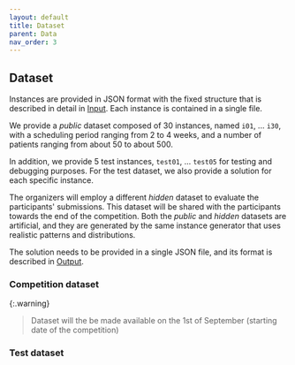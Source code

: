 ```yaml
---
layout: default
title: Dataset
parent: Data
nav_order: 3
---
```

<!--TODO: reorder competition pages+should we add the test instances already (or at least before the competition starts)? What to do with `json.hpp`?-->

## Dataset

Instances are provided in JSON format with the fixed structure that is described in detail in [Input](input). Each instance is contained in a single file.

We provide a _public_ dataset composed of 30 instances, named `i01`, ... `i30`, with a scheduling period ranging from 2 to 4 weeks, and a number of patients ranging from about 50 to about 500.

In addition, we provide 5 test instances, `test01`, ... `test05` for testing and debugging purposes. For the test dataset, we also provide a solution for each specific instance. 

The organizers will employ a different _hidden_ dataset to evaluate the participants' submissions. This dataset will be shared with the participants towards the end of the competition.
Both the _public_ and _hidden_ datasets are artificial, and they are generated by the same instance generator that uses realistic patterns and distributions.

The solution needs to be provided in a single JSON file, and its format is described in [Output](output_format).
### Competition dataset
{:.warning}
> Dataset will the be made available on the 1st of September (starting date of the competition)

### Test dataset
